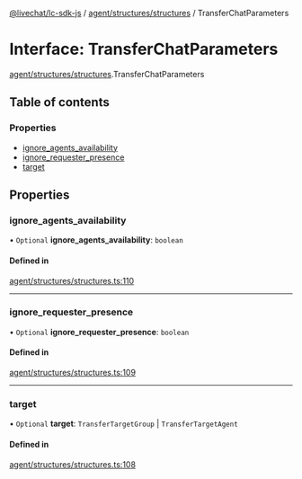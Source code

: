 [@livechat/lc-sdk-js](../README.md) / [agent/structures/structures](../modules/agent_structures_structures.md) / TransferChatParameters

# Interface: TransferChatParameters

[agent/structures/structures](../modules/agent_structures_structures.md).TransferChatParameters

## Table of contents

### Properties

- [ignore\_agents\_availability](agent_structures_structures.TransferChatParameters.md#ignore_agents_availability)
- [ignore\_requester\_presence](agent_structures_structures.TransferChatParameters.md#ignore_requester_presence)
- [target](agent_structures_structures.TransferChatParameters.md#target)

## Properties

### ignore\_agents\_availability

• `Optional` **ignore\_agents\_availability**: `boolean`

#### Defined in

[agent/structures/structures.ts:110](https://github.com/livechat/lc-sdk-js/blob/10347df/src/agent/structures/structures.ts#L110)

___

### ignore\_requester\_presence

• `Optional` **ignore\_requester\_presence**: `boolean`

#### Defined in

[agent/structures/structures.ts:109](https://github.com/livechat/lc-sdk-js/blob/10347df/src/agent/structures/structures.ts#L109)

___

### target

• `Optional` **target**: `TransferTargetGroup` \| `TransferTargetAgent`

#### Defined in

[agent/structures/structures.ts:108](https://github.com/livechat/lc-sdk-js/blob/10347df/src/agent/structures/structures.ts#L108)
